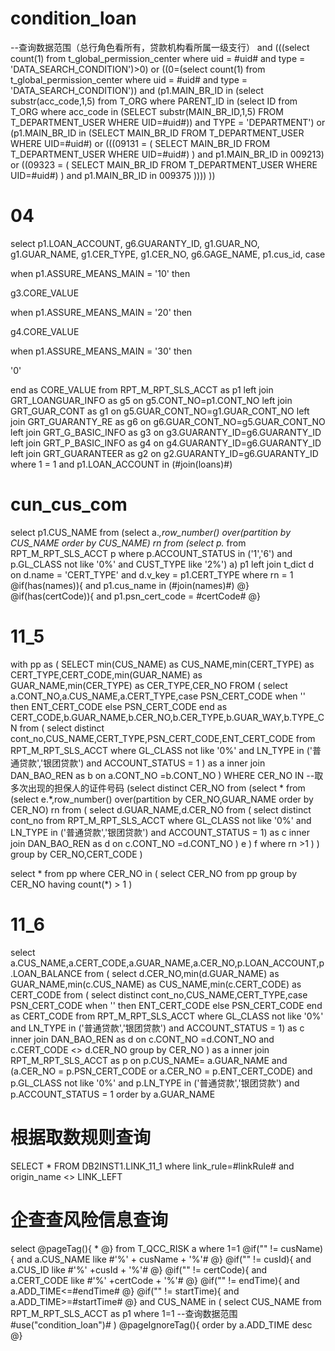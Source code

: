 condition_loan
===
--查询数据范围（总行角色看所有，贷款机构看所属一级支行）
and (((select count(1) from t_global_permission_center where uid = #uid# and type = 'DATA_SEARCH_CONDITION')>0)
    or ((0=(select count(1) from t_global_permission_center where uid = #uid# and type = 'DATA_SEARCH_CONDITION')) and (p1.MAIN_BR_ID in 
        (select substr(acc_code,1,5) from T_ORG where PARENT_ID in (select ID from T_ORG where acc_code in (SELECT substr(MAIN_BR_ID,1,5) FROM T_DEPARTMENT_USER WHERE UID=#uid#)) and TYPE = 'DEPARTMENT') or (p1.MAIN_BR_ID in (SELECT MAIN_BR_ID FROM T_DEPARTMENT_USER WHERE UID=#uid#) 
        or  (((09131 = (	SELECT	MAIN_BR_ID 	FROM	T_DEPARTMENT_USER 		WHERE	UID=#uid#) ) and  p1.MAIN_BR_ID in 009213) or      ((09323 = (	SELECT			MAIN_BR_ID 	FROM		T_DEPARTMENT_USER 		WHERE	UID=#uid#) ) and  p1.MAIN_BR_ID in 009375 ))))
))

04
===
select
p1.LOAN_ACCOUNT,
g6.GUARANTY_ID,
g1.GUAR_NO,
g1.GUAR_NAME,
g1.CER_TYPE,
g1.CER_NO,
g6.GAGE_NAME,
p1.cus_id,
case

when p1.ASSURE_MEANS_MAIN = '10' then

g3.CORE_VALUE

when p1.ASSURE_MEANS_MAIN = '20' then

g4.CORE_VALUE

when p1.ASSURE_MEANS_MAIN = '30' then

'0'

end as CORE_VALUE
from
RPT_M_RPT_SLS_ACCT as p1
left join  GRT_LOANGUAR_INFO as g5 on g5.CONT_NO=p1.CONT_NO
left join GRT_GUAR_CONT as g1 on g5.GUAR_CONT_NO=g1.GUAR_CONT_NO
left join GRT_GUARANTY_RE as g6 on g6.GUAR_CONT_NO=g5.GUAR_CONT_NO
left join GRT_G_BASIC_INFO as g3 on g3.GUARANTY_ID=g6.GUARANTY_ID
left join GRT_P_BASIC_INFO as g4 on g4.GUARANTY_ID=g6.GUARANTY_ID
left join GRT_GUARANTEER as g2 on g2.GUARANTY_ID=g6.GUARANTY_ID
where 
1 = 1
    and p1.LOAN_ACCOUNT in (#join(loans)#)
    
    
cun_cus_com
===
select 
p1.CUS_NAME
 from
(select a.*,row_number() over(partition by CUS_NAME order by CUS_NAME) rn from 
(select p.* from RPT_M_RPT_SLS_ACCT p
where 
p.ACCOUNT_STATUS in ('1','6') 
and p.GL_CLASS not like '0%'
and CUST_TYPE like '2%') a) p1 
left join t_dict d on d.name = 'CERT_TYPE' and d.v_key = p1.CERT_TYPE
where rn = 1
@if(has(names)){
    and p1.cus_name in (#join(names)#)
@}
@if(has(certCode)){
    and p1.psn_cert_code = #certCode#
@}

11_5
===
with pp as
(
SELECT min(CUS_NAME) as CUS_NAME,min(CERT_TYPE) as CERT_TYPE,CERT_CODE,min(GUAR_NAME) as GUAR_NAME,min(CER_TYPE) as CER_TYPE,CER_NO FROM
(
select a.CONT_NO,a.CUS_NAME,a.CERT_TYPE,case PSN_CERT_CODE when '' then ENT_CERT_CODE else PSN_CERT_CODE end as CERT_CODE,b.GUAR_NAME,b.CER_NO,b.CER_TYPE,b.GUAR_WAY,b.TYPE_CN  from
(
select distinct cont_no,CUS_NAME,CERT_TYPE,PSN_CERT_CODE,ENT_CERT_CODE from RPT_M_RPT_SLS_ACCT
where GL_CLASS not like '0%'
and LN_TYPE in ('普通贷款','银团贷款')
and ACCOUNT_STATUS = 1
) as a
inner join DAN_BAO_REN as b on a.CONT_NO =b.CONT_NO
)
WHERE CER_NO IN
--取多次出现的担保人的证件号码
(select distinct CER_NO from
(select * from
(select e.*,row_number() over(partition by CER_NO,GUAR_NAME order by CER_NO) rn 
from 
(
select d.GUAR_NAME,d.CER_NO  from
(
select distinct cont_no from RPT_M_RPT_SLS_ACCT
where GL_CLASS not like '0%'
and LN_TYPE in ('普通贷款','银团贷款')
and ACCOUNT_STATUS = 1) as c
inner join DAN_BAO_REN as d on c.CONT_NO =d.CONT_NO
) e
) f
where rn >1
)
) 
group by CER_NO,CERT_CODE
)

select * from pp where CER_NO in (
  select CER_NO from pp
  group by CER_NO
  having count(*) > 1
)

11_6
===
select a.CUS_NAME,a.CERT_CODE,a.GUAR_NAME,a.CER_NO,p.LOAN_ACCOUNT,p.LOAN_BALANCE from
(
select d.CER_NO,min(d.GUAR_NAME) as GUAR_NAME,min(c.CUS_NAME) as CUS_NAME,min(c.CERT_CODE) as CERT_CODE from
(
select distinct cont_no,CUS_NAME,CERT_TYPE,case PSN_CERT_CODE when '' then ENT_CERT_CODE else PSN_CERT_CODE end as CERT_CODE from RPT_M_RPT_SLS_ACCT
where GL_CLASS not like '0%'
and LN_TYPE in ('普通贷款','银团贷款')
and ACCOUNT_STATUS = 1) as c
inner join DAN_BAO_REN as d on c.CONT_NO =d.CONT_NO and c.CERT_CODE <> d.CER_NO
group by CER_NO
) as a
inner join RPT_M_RPT_SLS_ACCT as p on p.CUS_NAME= a.GUAR_NAME and (a.CER_NO = p.PSN_CERT_CODE or a.CER_NO = p.ENT_CERT_CODE)
and p.GL_CLASS not like '0%'
and p.LN_TYPE in ('普通贷款','银团贷款')
and p.ACCOUNT_STATUS = 1
order by a.GUAR_NAME

根据取数规则查询
===
SELECT * FROM DB2INST1.LINK_11_1 where link_rule=#linkRule# and origin_name <> LINK_LEFT

企查查风险信息查询
===
select
@pageTag(){
    *
@}
from T_QCC_RISK a
where 1=1
@if("" != cusName){
    and a.CUS_NAME like #'%' + cusName + '%'#
@}
@if("" != cusId){
    and a.CUS_ID like #'%' +cusId + '%'#
@}
@if("" != certCode){
    and a.CERT_CODE like #'%' +certCode + '%'#
@}
@if("" != endTime){
    and a.ADD_TIME<=#endTime#
@}
@if("" != startTime){
    and a.ADD_TIME>=#startTime#
@}
and CUS_NAME in
(
select CUS_NAME from RPT_M_RPT_SLS_ACCT as p1
where 1=1
--查询数据范围
#use("condition_loan")#
)
@pageIgnoreTag(){
    order by a.ADD_TIME desc
@}